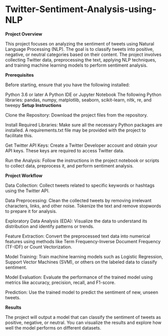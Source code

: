 # Twitter-Sentiment-Analysis-using-NLP

**Project Overview**

This project focuses on analyzing the sentiment of tweets using Natural Language Processing (NLP). The goal is to classify tweets into positive, negative, or neutral categories based on their content. The project involves collecting Twitter data, preprocessing the text, applying NLP techniques, and training machine learning models to perform sentiment analysis.

**Prerequisites**

Before starting, ensure that you have the following installed:

Python 3.6 or later
A Python IDE or Jupyter Notebook
The following Python libraries: pandas, numpy, matplotlib, seaborn, scikit-learn, nltk, re, and tweepy
**Setup Instructions**

Clone the Repository: Download the project files from the repository.

Install Required Libraries: Make sure all the necessary Python packages are installed. A requirements.txt file may be provided with the project to facilitate this.

Get Twitter API Keys: Create a Twitter Developer account and obtain your API keys. These keys are required to access Twitter data.

Run the Analysis: Follow the instructions in the project notebook or scripts to collect data, preprocess it, and perform sentiment analysis.

**Project Workflow**

Data Collection: Collect tweets related to specific keywords or hashtags using the Twitter API.

Data Preprocessing: Clean the collected tweets by removing irrelevant characters, links, and other noise. Tokenize the text and remove stopwords to prepare it for analysis.

Exploratory Data Analysis (EDA): Visualize the data to understand its distribution and identify patterns or trends.

Feature Extraction: Convert the preprocessed text data into numerical features using methods like Term Frequency-Inverse Document Frequency (TF-IDF) or Count Vectorization.

Model Training: Train machine learning models such as Logistic Regression, Support Vector Machines (SVM), or others on the labeled data to classify sentiment.

Model Evaluation: Evaluate the performance of the trained model using metrics like accuracy, precision, recall, and F1-score.

Prediction: Use the trained model to predict the sentiment of new, unseen tweets.

**Results**

The project will output a model that can classify the sentiment of tweets as positive, negative, or neutral. You can visualize the results and explore how well the model performs on different datasets.
